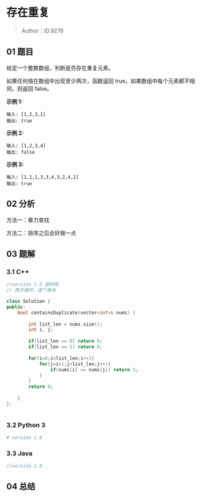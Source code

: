 # 存在重复

> Author：ID.9276

## 01 题目

给定一个整数数组，判断是否存在重复元素。

如果任何值在数组中出现至少两次，函数返回 true。如果数组中每个元素都不相同，则返回 false。

**示例 1:**

```
输入: [1,2,3,1]
输出: true
```

**示例 2:**

```
输入: [1,2,3,4]
输出: false
```

**示例 3:**

```
输入: [1,1,1,3,3,4,3,2,4,2]
输出: true
```

## 02 分析

方法一：暴力查找

方法二：排序之后会好做一点



## 03 题解

### 3.1 C++

```c++
//version 1.0 超时啦
// 两次循环，逐个查询

class Solution {
public:
    bool containsDuplicate(vector<int>& nums) {
        
        int list_len = nums.size();
        int i, j;
        
        if(list_len == 0) return 0;
        if(list_len == 1) return 0;
        
        for(i=0;i<list_len;i++){
            for(j=i+1;j<list_len;j++){
                if(nums[i] == nums[j]) return 1;
            }
        }
        return 0;
        
    }
};
```



```c++

```



### 3.2 Python 3

```python
# version 1.0

```



### 3.3 Java

```java
//version 1.0
```



## 04 总结

